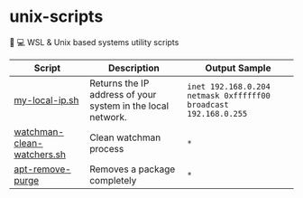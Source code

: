 # unix-scripts
👨 💻 WSL & Unix based systems utility scripts

Script | Description | Output Sample
--- | --- | ---
[my-local-ip.sh](https://raw.githubusercontent.com/estebanborai/unix-scripts/master/scripts/my-local-ip.sh) | Returns the IP address of your system in the local network. | `inet 192.168.0.204 netmask 0xffffff00 broadcast 192.168.0.255`
[watchman-clean-watchers.sh](https://raw.githubusercontent.com/estebanborai/unix-scripts/master/scripts/watchman-clean-watchers.sh) | Clean watchman process | `*`
[apt-remove-purge](https://raw.githubusercontent.com/estebanborai/unix-scripts/master/scripts/apt-remove-purge.sh) | Removes a package completely | `*`
